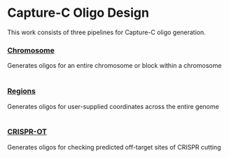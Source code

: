 # Capture-C Oligo Design
This work consists of three pipelines for Capture-C oligo generation.<br>
### <a href="https://github.com/jbkerry/OligoDesign/tree/master/Chromosome">__Chromosome__</a>
Generates oligos for an entire chromosome or block within a chromosome<br><br>
### <a href="https://github.com/jbkerry/OligoDesign/tree/master/Regions">__Regions__</a>
Generates oligos for user-supplied coordinates across the entire genome<br><br>
### <a href="https://github.com/jbkerry/OligoDesign/tree/master/CRISPR-OT">__CRISPR-OT__</a>
Generates oligos for checking predicted off-target sites of CRISPR cutting<br>

